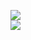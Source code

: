 [![](https://img.shields.io/badge/Made%20With-Github%20Spray-lightgrey.svg?style=for-the-badge&logo=github)](https://github.com/Annihil/github-spray#3239)  
[![](https://i.imgur.com/2DrTn0Z.gif)](https://github.com/Annihil/github-spray)